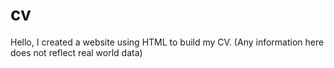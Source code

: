 # cv
Hello, I created a website using HTML to build my CV.
(Any information here does not reflect real world data)
